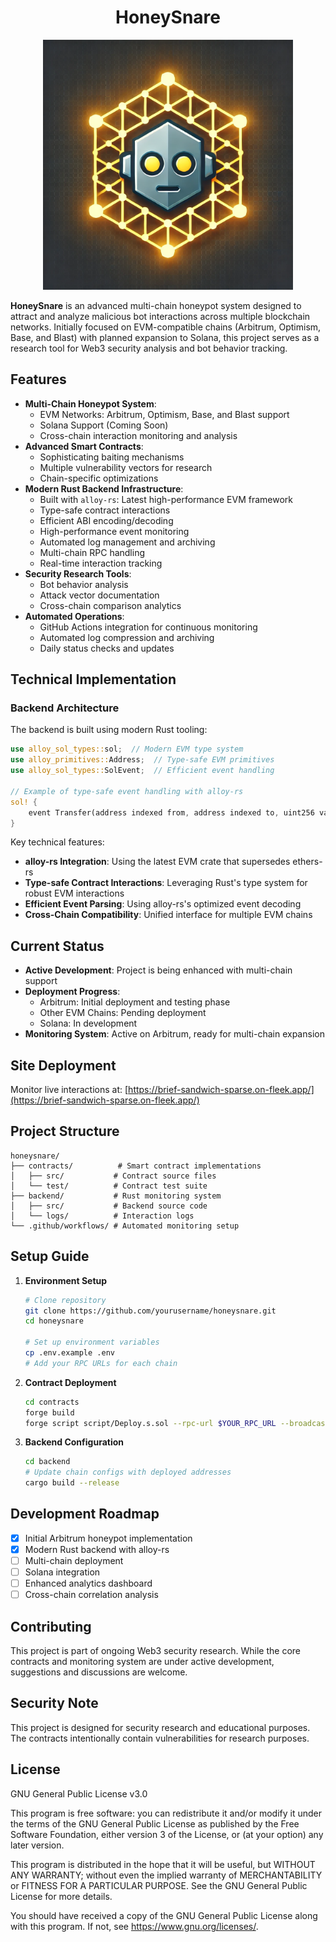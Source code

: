 <h1 align="center">HoneySnare</h1>

<p align="center">
  <img src="HoneySnareLogo.png" alt="Logo" width="400">
</p>

**HoneySnare** is an advanced multi-chain honeypot system designed to attract and analyze malicious bot interactions across multiple blockchain networks. Initially focused on EVM-compatible chains (Arbitrum, Optimism, Base, and Blast) with planned expansion to Solana, this project serves as a research tool for Web3 security analysis and bot behavior tracking.

## Features
- **Multi-Chain Honeypot System**: 
  - EVM Networks: Arbitrum, Optimism, Base, and Blast support
  - Solana Support (Coming Soon)
  - Cross-chain interaction monitoring and analysis
- **Advanced Smart Contracts**:
  - Sophisticating baiting mechanisms
  - Multiple vulnerability vectors for research
  - Chain-specific optimizations
- **Modern Rust Backend Infrastructure**:
  - Built with `alloy-rs`: Latest high-performance EVM framework
  - Type-safe contract interactions
  - Efficient ABI encoding/decoding
  - High-performance event monitoring
  - Automated log management and archiving
  - Multi-chain RPC handling
  - Real-time interaction tracking
- **Security Research Tools**:
  - Bot behavior analysis
  - Attack vector documentation
  - Cross-chain comparison analytics
- **Automated Operations**:
  - GitHub Actions integration for continuous monitoring
  - Automated log compression and archiving
  - Daily status checks and updates

## Technical Implementation
### Backend Architecture
The backend is built using modern Rust tooling:
```rust
use alloy_sol_types::sol;  // Modern EVM type system
use alloy_primitives::Address;  // Type-safe EVM primitives
use alloy_sol_types::SolEvent;  // Efficient event handling

// Example of type-safe event handling with alloy-rs
sol! {
    event Transfer(address indexed from, address indexed to, uint256 value);
}
```

Key technical features:
- **alloy-rs Integration**: Using the latest EVM crate that supersedes ethers-rs
- **Type-safe Contract Interactions**: Leveraging Rust's type system for robust EVM interactions
- **Efficient Event Parsing**: Using alloy-rs's optimized event decoding
- **Cross-Chain Compatibility**: Unified interface for multiple EVM chains

## Current Status
- **Active Development**: Project is being enhanced with multi-chain support
- **Deployment Progress**:
  - Arbitrum: Initial deployment and testing phase
  - Other EVM Chains: Pending deployment
  - Solana: In development
- **Monitoring System**: Active on Arbitrum, ready for multi-chain expansion

## Site Deployment
Monitor live interactions at: [https://brief-sandwich-sparse.on-fleek.app/](https://brief-sandwich-sparse.on-fleek.app/)

## Project Structure
```
honeysnare/
├── contracts/          # Smart contract implementations
│   ├── src/           # Contract source files
│   └── test/          # Contract test suite
├── backend/           # Rust monitoring system
│   ├── src/           # Backend source code
│   └── logs/          # Interaction logs
└── .github/workflows/ # Automated monitoring setup
```

## Setup Guide
1. **Environment Setup**
   ```bash
   # Clone repository
   git clone https://github.com/yourusername/honeysnare.git
   cd honeysnare

   # Set up environment variables
   cp .env.example .env
   # Add your RPC URLs for each chain
   ```

2. **Contract Deployment**
   ```bash
   cd contracts
   forge build
   forge script script/Deploy.s.sol --rpc-url $YOUR_RPC_URL --broadcast --verify
   ```

3. **Backend Configuration**
   ```bash
   cd backend
   # Update chain configs with deployed addresses
   cargo build --release
   ```

## Development Roadmap
- [x] Initial Arbitrum honeypot implementation
- [x] Modern Rust backend with alloy-rs
- [ ] Multi-chain deployment
- [ ] Solana integration
- [ ] Enhanced analytics dashboard
- [ ] Cross-chain correlation analysis

## Contributing
This project is part of ongoing Web3 security research. While the core contracts and monitoring system are under active development, suggestions and discussions are welcome.

## Security Note
This project is designed for security research and educational purposes. The contracts intentionally contain vulnerabilities for research purposes.

## License
GNU General Public License v3.0

This program is free software: you can redistribute it and/or modify it under the terms of the GNU General Public License as published by the Free Software Foundation, either version 3 of the License, or (at your option) any later version.

This program is distributed in the hope that it will be useful, but WITHOUT ANY WARRANTY; without even the implied warranty of MERCHANTABILITY or FITNESS FOR A PARTICULAR PURPOSE. See the GNU General Public License for more details.

You should have received a copy of the GNU General Public License along with this program. If not, see <https://www.gnu.org/licenses/>.